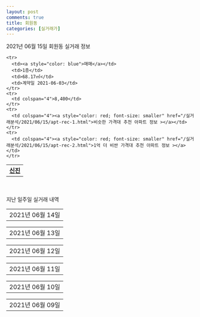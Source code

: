 ```yaml
---
layout: post
comments: true
title: 회원동
categories: [실거래가]
---
```


2021년 06월 15일 회원동 실거래 정보

<table>
  <tr>
    <td colspan="4" style="font-weight: bold;"><a href="https://search.naver.com/search.naver?query=신진">신진</a></td>
  </tr>
    
    <tr>
      <td><a style="color: blue">매매</a></td>
      <td>1층</td>
      <td>68.17㎡</td>
      <td>계약일 2021-06-03</td>
    </tr>
    <tr>
      <td colspan="4">8,400</td>
    </tr>
    <tr>
      <td colspan="4"><a style="color: red; font-size: smaller" href="/실거래분석/2021/06/15/apt-rec-1.html">비슷한 가격대 추천 아파트 정보 ></a></td>
    </tr>
    <tr>
      <td colspan="4"><a style="color: red; font-size: smaller" href="/실거래분석/2021/06/15/apt-rec-2.html">1억 더 비싼 가격대 추천 아파트 정보 ></a></td>
    </tr>
      
</table>
    
<div style="margin-top: 50px; margin-bottom: 13px">지난 일주일 실거래 내역</div>

  <table style="width: 100%; margin-bottom: 1px">
      <tr class="header">
        <td>2021년 06월 14일</td>
      </tr>
      <tr class="child" style="display: none">
        <td>
            
        <table>
          <tr>
            <td colspan="4" style="font-weight: bold;"><a href="https://search.naver.com/search.naver?query=실거래정보없음">실거래정보없음</a></td>
          </tr>

        </table>
    
        </td>
      </tr>
  </table>
    
  <table style="width: 100%; margin-bottom: 1px">
      <tr class="header">
        <td>2021년 06월 13일</td>
      </tr>
      <tr class="child" style="display: none">
        <td>
            
        <table>
          <tr>
            <td colspan="4" style="font-weight: bold;"><a href="https://search.naver.com/search.naver?query=실거래정보없음">실거래정보없음</a></td>
          </tr>

        </table>
    
        </td>
      </tr>
  </table>
    
  <table style="width: 100%; margin-bottom: 1px">
      <tr class="header">
        <td>2021년 06월 12일</td>
      </tr>
      <tr class="child" style="display: none">
        <td>
            
        <table>
          <tr>
            <td colspan="4" style="font-weight: bold;"><a href="https://search.naver.com/search.naver?query=e-편한세상창원파크센트럴">e-편한세상창원파크센트럴</a></td>
          </tr>

          <tr>
            <td><a style="color: blue">매매</a></td>
            <td>3층</td>
            <td>103.2221㎡</td>
            <td>계약일 2021-06-08</td>
          </tr>
          <tr>
            <td colspan="4">27,993<br>기존최고가 27,993</td>
          </tr>
    
          <tr>
            <td><a style="color: blue">매매</a></td>
            <td>2층</td>
            <td>103.2221㎡</td>
            <td>계약일 2021-06-08</td>
          </tr>
          <tr>
            <td colspan="4">27,993<br>기존최고가 27,993</td>
          </tr>
    
          <tr>
            <td><a style="color: blue">매매</a></td>
            <td>1층</td>
            <td>103.2221㎡</td>
            <td>계약일 2021-06-08</td>
          </tr>
          <tr>
            <td colspan="4">27,993<br>기존최고가 27,993</td>
          </tr>
    
          <tr>
            <td><a style="color: blue">매매</a></td>
            <td>3층</td>
            <td>103.2221㎡</td>
            <td>계약일 2021-06-08</td>
          </tr>
          <tr>
            <td colspan="4">27,993<br>기존최고가 27,993</td>
          </tr>
    
          <tr>
            <td><a style="color: blue">매매</a></td>
            <td>2층</td>
            <td>103.2221㎡</td>
            <td>계약일 2021-06-08</td>
          </tr>
          <tr>
            <td colspan="4">27,993<br>기존최고가 27,993</td>
          </tr>
    
          <tr>
            <td><a style="color: blue">매매</a></td>
            <td>1층</td>
            <td>103.2221㎡</td>
            <td>계약일 2021-06-08</td>
          </tr>
          <tr>
            <td colspan="4">27,993<br>기존최고가 27,993</td>
          </tr>
    
          <tr>
            <td><a style="color: blue">매매</a></td>
            <td>4층</td>
            <td>103.2221㎡</td>
            <td>계약일 2021-06-08</td>
          </tr>
          <tr>
            <td colspan="4">27,993<br>기존최고가 27,993</td>
          </tr>
    
          <tr>
            <td><a style="color: blue">매매</a></td>
            <td>5층</td>
            <td>103.2221㎡</td>
            <td>계약일 2021-06-08</td>
          </tr>
          <tr>
            <td colspan="4">27,993<br>기존최고가 27,993</td>
          </tr>
    
          <tr>
            <td><a style="color: blue">매매</a></td>
            <td>7층</td>
            <td>103.2221㎡</td>
            <td>계약일 2021-06-08</td>
          </tr>
          <tr>
            <td colspan="4">27,993</td>
          </tr>
    
          <tr>
            <td><a style="color: blue">매매</a></td>
            <td>9층</td>
            <td>103.2221㎡</td>
            <td>계약일 2021-06-08</td>
          </tr>
          <tr>
            <td colspan="4">27,993</td>
          </tr>
    
          <tr>
            <td><a style="color: blue">매매</a></td>
            <td>4층</td>
            <td>103.2221㎡</td>
            <td>계약일 2021-06-08</td>
          </tr>
          <tr>
            <td colspan="4">27,993<br>기존최고가 27,993</td>
          </tr>
    
          <tr>
            <td><a style="color: blue">매매</a></td>
            <td>6층</td>
            <td>103.2221㎡</td>
            <td>계약일 2021-06-08</td>
          </tr>
          <tr>
            <td colspan="4">27,993<br>기존최고가 27,993</td>
          </tr>
    
          <tr>
            <td><a style="color: blue">매매</a></td>
            <td>6층</td>
            <td>103.2221㎡</td>
            <td>계약일 2021-06-08</td>
          </tr>
          <tr>
            <td colspan="4">27,993<br>기존최고가 27,993</td>
          </tr>
    
          <tr>
            <td><a style="color: blue">매매</a></td>
            <td>5층</td>
            <td>103.2221㎡</td>
            <td>계약일 2021-06-08</td>
          </tr>
          <tr>
            <td colspan="4">27,993<br>기존최고가 27,993</td>
          </tr>
    
          <tr>
            <td><a style="color: blue">매매</a></td>
            <td>18층</td>
            <td>103.2221㎡</td>
            <td>계약일 2021-06-08</td>
          </tr>
          <tr>
            <td colspan="4">27,993</td>
          </tr>
    
          <tr>
            <td><a style="color: blue">매매</a></td>
            <td>11층</td>
            <td>103.2221㎡</td>
            <td>계약일 2021-06-08</td>
          </tr>
          <tr>
            <td colspan="4">27,993</td>
          </tr>
    
          <tr>
            <td><a style="color: blue">매매</a></td>
            <td>25층</td>
            <td>103.2221㎡</td>
            <td>계약일 2021-06-08</td>
          </tr>
          <tr>
            <td colspan="4">27,993</td>
          </tr>
    
          <tr>
            <td><a style="color: blue">매매</a></td>
            <td>24층</td>
            <td>103.2221㎡</td>
            <td>계약일 2021-06-08</td>
          </tr>
          <tr>
            <td colspan="4">27,993</td>
          </tr>
    
          <tr>
            <td><a style="color: blue">매매</a></td>
            <td>27층</td>
            <td>103.2221㎡</td>
            <td>계약일 2021-06-08</td>
          </tr>
          <tr>
            <td colspan="4">27,993</td>
          </tr>
    
          <tr>
            <td><a style="color: blue">매매</a></td>
            <td>26층</td>
            <td>103.2221㎡</td>
            <td>계약일 2021-06-08</td>
          </tr>
          <tr>
            <td colspan="4">27,993</td>
          </tr>
    
          <tr>
            <td><a style="color: blue">매매</a></td>
            <td>1층</td>
            <td>38.8628㎡</td>
            <td>계약일 2021-06-08</td>
          </tr>
          <tr>
            <td colspan="4">13,129<br>기존최고가 13,129</td>
          </tr>
    
          <tr>
            <td><a style="color: blue">매매</a></td>
            <td>1층</td>
            <td>38.8628㎡</td>
            <td>계약일 2021-06-08</td>
          </tr>
          <tr>
            <td colspan="4">13,129<br>기존최고가 13,129</td>
          </tr>
    
          <tr>
            <td><a style="color: blue">매매</a></td>
            <td>2층</td>
            <td>38.8628㎡</td>
            <td>계약일 2021-06-08</td>
          </tr>
          <tr>
            <td colspan="4">13,129<br>기존최고가 13,129</td>
          </tr>
    
          <tr>
            <td><a style="color: blue">매매</a></td>
            <td>2층</td>
            <td>38.8628㎡</td>
            <td>계약일 2021-06-08</td>
          </tr>
          <tr>
            <td colspan="4">13,129<br>기존최고가 13,129</td>
          </tr>
    
          <tr>
            <td><a style="color: blue">매매</a></td>
            <td>5층</td>
            <td>38.8628㎡</td>
            <td>계약일 2021-06-08</td>
          </tr>
          <tr>
            <td colspan="4">13,129<br>기존최고가 13,129</td>
          </tr>
    
          <tr>
            <td><a style="color: blue">매매</a></td>
            <td>4층</td>
            <td>38.8628㎡</td>
            <td>계약일 2021-06-08</td>
          </tr>
          <tr>
            <td colspan="4">13,129<br>기존최고가 13,129</td>
          </tr>
    
          <tr>
            <td><a style="color: blue">매매</a></td>
            <td>5층</td>
            <td>38.8628㎡</td>
            <td>계약일 2021-06-08</td>
          </tr>
          <tr>
            <td colspan="4">13,129<br>기존최고가 13,129</td>
          </tr>
    
          <tr>
            <td><a style="color: blue">매매</a></td>
            <td>5층</td>
            <td>38.8628㎡</td>
            <td>계약일 2021-06-08</td>
          </tr>
          <tr>
            <td colspan="4">13,129<br>기존최고가 13,129</td>
          </tr>
    
          <tr>
            <td><a style="color: blue">매매</a></td>
            <td>6층</td>
            <td>38.8628㎡</td>
            <td>계약일 2021-06-08</td>
          </tr>
          <tr>
            <td colspan="4">13,129</td>
          </tr>
    
          <tr>
            <td><a style="color: blue">매매</a></td>
            <td>3층</td>
            <td>38.8628㎡</td>
            <td>계약일 2021-06-08</td>
          </tr>
          <tr>
            <td colspan="4">13,129<br>기존최고가 13,129</td>
          </tr>
    
          <tr>
            <td><a style="color: blue">매매</a></td>
            <td>3층</td>
            <td>38.8628㎡</td>
            <td>계약일 2021-06-08</td>
          </tr>
          <tr>
            <td colspan="4">13,129<br>기존최고가 13,129</td>
          </tr>
    
          <tr>
            <td><a style="color: blue">매매</a></td>
            <td>3층</td>
            <td>38.8628㎡</td>
            <td>계약일 2021-06-08</td>
          </tr>
          <tr>
            <td colspan="4">13,129<br>기존최고가 13,129</td>
          </tr>
    
          <tr>
            <td><a style="color: blue">매매</a></td>
            <td>4층</td>
            <td>38.8628㎡</td>
            <td>계약일 2021-06-08</td>
          </tr>
          <tr>
            <td colspan="4">13,129<br>기존최고가 13,129</td>
          </tr>
    
          <tr>
            <td><a style="color: blue">매매</a></td>
            <td>4층</td>
            <td>38.8628㎡</td>
            <td>계약일 2021-06-08</td>
          </tr>
          <tr>
            <td colspan="4">13,129<br>기존최고가 13,129</td>
          </tr>
    
          <tr>
            <td><a style="color: blue">매매</a></td>
            <td>8층</td>
            <td>38.8628㎡</td>
            <td>계약일 2021-06-08</td>
          </tr>
          <tr>
            <td colspan="4">13,129<br>기존최고가 13,129</td>
          </tr>
    
          <tr>
            <td><a style="color: blue">매매</a></td>
            <td>7층</td>
            <td>38.8628㎡</td>
            <td>계약일 2021-06-08</td>
          </tr>
          <tr>
            <td colspan="4">13,129<br>기존최고가 13,129</td>
          </tr>
    
          <tr>
            <td><a style="color: blue">매매</a></td>
            <td>7층</td>
            <td>38.8628㎡</td>
            <td>계약일 2021-06-08</td>
          </tr>
          <tr>
            <td colspan="4">13,129<br>기존최고가 13,129</td>
          </tr>
    
          <tr>
            <td><a style="color: blue">매매</a></td>
            <td>9층</td>
            <td>38.8628㎡</td>
            <td>계약일 2021-06-08</td>
          </tr>
          <tr>
            <td colspan="4">13,129<br>기존최고가 13,129</td>
          </tr>
    
          <tr>
            <td><a style="color: blue">매매</a></td>
            <td>9층</td>
            <td>38.8628㎡</td>
            <td>계약일 2021-06-08</td>
          </tr>
          <tr>
            <td colspan="4">13,129<br>기존최고가 13,129</td>
          </tr>
    
          <tr>
            <td><a style="color: blue">매매</a></td>
            <td>10층</td>
            <td>38.8628㎡</td>
            <td>계약일 2021-06-08</td>
          </tr>
          <tr>
            <td colspan="4">13,129</td>
          </tr>
    
          <tr>
            <td><a style="color: blue">매매</a></td>
            <td>8층</td>
            <td>38.8628㎡</td>
            <td>계약일 2021-06-08</td>
          </tr>
          <tr>
            <td colspan="4">13,129<br>기존최고가 13,129</td>
          </tr>
    
          <tr>
            <td><a style="color: blue">매매</a></td>
            <td>9층</td>
            <td>38.8628㎡</td>
            <td>계약일 2021-06-08</td>
          </tr>
          <tr>
            <td colspan="4">13,129<br>기존최고가 13,129</td>
          </tr>
    
          <tr>
            <td><a style="color: blue">매매</a></td>
            <td>7층</td>
            <td>38.8628㎡</td>
            <td>계약일 2021-06-08</td>
          </tr>
          <tr>
            <td colspan="4">13,129<br>기존최고가 13,129</td>
          </tr>
    
          <tr>
            <td><a style="color: blue">매매</a></td>
            <td>8층</td>
            <td>38.8628㎡</td>
            <td>계약일 2021-06-08</td>
          </tr>
          <tr>
            <td colspan="4">13,129<br>기존최고가 13,129</td>
          </tr>
    
          <tr>
            <td><a style="color: blue">매매</a></td>
            <td>11층</td>
            <td>38.8628㎡</td>
            <td>계약일 2021-06-08</td>
          </tr>
          <tr>
            <td colspan="4">13,129<br>기존최고가 13,129</td>
          </tr>
    
          <tr>
            <td><a style="color: blue">매매</a></td>
            <td>11층</td>
            <td>38.8628㎡</td>
            <td>계약일 2021-06-08</td>
          </tr>
          <tr>
            <td colspan="4">13,129<br>기존최고가 13,129</td>
          </tr>
    
          <tr>
            <td><a style="color: blue">매매</a></td>
            <td>12층</td>
            <td>38.8628㎡</td>
            <td>계약일 2021-06-08</td>
          </tr>
          <tr>
            <td colspan="4">13,129</td>
          </tr>
    
          <tr>
            <td><a style="color: blue">매매</a></td>
            <td>11층</td>
            <td>38.8628㎡</td>
            <td>계약일 2021-06-08</td>
          </tr>
          <tr>
            <td colspan="4">13,129<br>기존최고가 13,129</td>
          </tr>
    
        </table>
    
        </td>
      </tr>
  </table>
    
  <table style="width: 100%; margin-bottom: 1px">
      <tr class="header">
        <td>2021년 06월 11일</td>
      </tr>
      <tr class="child" style="display: none">
        <td>
            
        <table>
          <tr>
            <td colspan="4" style="font-weight: bold;"><a href="https://search.naver.com/search.naver?query=천지리치빌">천지리치빌</a></td>
          </tr>

          <tr>
            <td><a style="color: blue">매매</a></td>
            <td>10층</td>
            <td>84.4427㎡</td>
            <td>계약일 2021-06-04</td>
          </tr>
          <tr>
            <td colspan="4">18,100</td>
          </tr>
    
        </table>
    
        </td>
      </tr>
  </table>
    
  <table style="width: 100%; margin-bottom: 1px">
      <tr class="header">
        <td>2021년 06월 10일</td>
      </tr>
      <tr class="child" style="display: none">
        <td>
            
        <table>
          <tr>
            <td colspan="4" style="font-weight: bold;"><a href="https://search.naver.com/search.naver?query=실거래정보없음">실거래정보없음</a></td>
          </tr>

        </table>
    
        </td>
      </tr>
  </table>
    
  <table style="width: 100%; margin-bottom: 1px">
      <tr class="header">
        <td>2021년 06월 09일</td>
      </tr>
      <tr class="child" style="display: none">
        <td>
            
        <table>
          <tr>
            <td colspan="4" style="font-weight: bold;"><a href="https://search.naver.com/search.naver?query=원양토탈">원양토탈</a></td>
          </tr>

          <tr>
            <td><a style="color: blue">매매</a></td>
            <td>4층</td>
            <td>80.8409㎡</td>
            <td>계약일 2021-05-11</td>
          </tr>
          <tr>
            <td colspan="4">11,000<br>기존최고가 11,000</td>
          </tr>
    
        </table>
    
        </td>
      </tr>
  </table>
    


